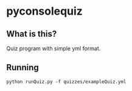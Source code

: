 # pyconsolequiz

## What is this?

Quiz program with simple yml format.

## Running

    python runQuiz.py -f quizzes/exampleQuiz.yml